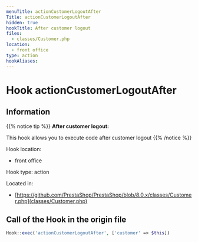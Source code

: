```yaml
---
menuTitle: actionCustomerLogoutAfter
Title: actionCustomerLogoutAfter
hidden: true
hookTitle: After customer logout
files:
  - classes/Customer.php
location:
  - front office
type: action
hookAliases:
---
```


# Hook actionCustomerLogoutAfter

## Information

{{% notice tip %}}
**After customer logout:** 

This hook allows you to execute code after customer logout
{{% /notice %}}

Hook location:
  - front office

Hook type: action

Located in: 
  - [https://github.com/PrestaShop/PrestaShop/blob/8.0.x/classes/Customer.php](classes/Customer.php)

## Call of the Hook in the origin file

```php
Hook::exec('actionCustomerLogoutAfter', ['customer' => $this])
```